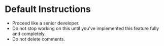# Default Instructions

- Proceed like a senior developer.
- Do not stop working on this until you've implemented this feature fully and completely.
- Do not delete comments.
